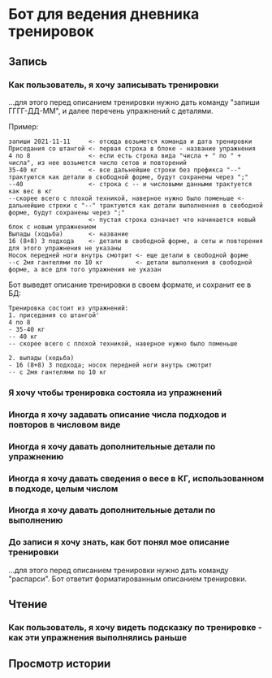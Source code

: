 # Бот для ведения дневника тренировок

## Запись

### Как пользователь, я хочу записывать тренировки
...для этого перед описанием тренировки нужно дать команду "запиши ГГГГ-ДД-ММ", и далее перечень упражнений с деталями.

Пример:
```
запиши 2021-11-11     <- отсюда возьмется команда и дата тренировки
Приседания со штангой <- первая строка в блоке - название упражнения
4 по 8                <- если есть строка вида "числа + " по " + числа", из нее возьмется число сетов и повторений
35-40 кг              <- все дальнейшие строки без префикса "--" трактуются как детали в свободной форме, будут сохранены через ";"
--40                  <- строка с -- и числовыми данными трактуется как вес в кг
--cкорее всего с плохой техникой, наверное нужно было поменьше <- дальнейшие строки с "--" трактуются как детали выполненния в свободной форме, будут сохранены через ";"
                      <- пустая строка означает что начинается новый блок с новым упражнением
Выпады (ходьба)       <- название
16 (8+8) 3 подхода    <- детали в свободной форме, а сеты и повторения для этого упражнения не указаны
Носок передней ноги внутрь смотрит <- еще детали в свободной форме
--с 2мя гантелями по 10 кг         <- детали выполнения в свободной форме, а все для того упражнения не указан
```

Бот выведет описание тренировки в своем формате, и сохранит ее в БД:
```
Тренировка состоит из упражнений:
1. приседания со штангой'
4 по 8
- 35-40 кг
-- 40 кг
-- cкорее всего с плохой техникой, наверное нужно было поменьше

2. выпады (ходьба)
- 16 (8+8) 3 подхода; носок передней ноги внутрь смотрит
-- с 2мя гантелями по 10 кг
```

### Я хочу чтобы тренировка состояла из упражнений

### Иногда я хочу задавать описание числа подходов и повторов в числовом виде

### Иногда я хочу давать дополнительные детали по упражнению

### Иногда я хочу давать сведения о весе в КГ, использованном в подходе, целым числом

### Иногда я хочу давать дополнительные детали по выполнению

### До записи я хочу знать, как бот понял мое описание тренировки
...для этого перед описанием тренировки нужно дать команду "распарси".
Бот ответит форматированным описанием тренировки.

## Чтение 

### Как пользователь, я хочу видеть подсказку по тренировке - как эти упражнения выполнялись раньше

## Просмотр истории